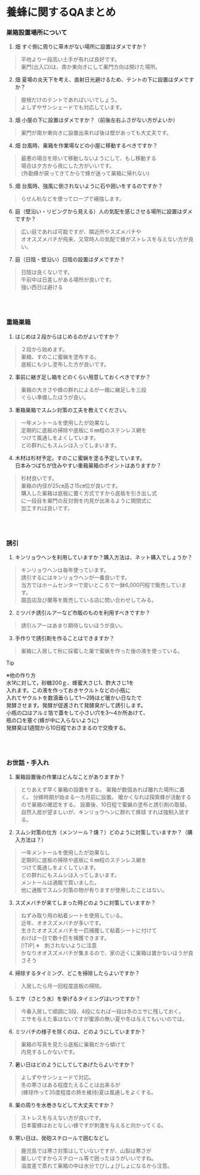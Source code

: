 # 養蜂に関するQAまとめ


### 巣箱設置場所について

1. 畑 すぐ側に周りに草木がない場所に設置はダメですか？
> 平地より一段高い土手が有れば良好です。  
> 巣門(出入口)は、南か東向きにして巣門方向は開けた場所。  

2. 畑 夏場の炎天下を考え、直射日光避けるため、テントの下に設置はダメですか？
> 屋根だけのテントであればいいでしょう。  
> よしずやサンシェードでも対応しています。  

3. 畑 小屋の下に設置はダメですか？（前後左右ふさがない方がよいか）
> 巣門が南か東向きに設置出来れば後は壁があっても大丈夫です。
 
4. 畑 台風時、巣箱を作業場などの小屋に移動するべきですか？
> 最悪の場合を除いて移動しないようにして、もし移動する  
> 場合は夕方から夜にした方がいいです。  
> (外勤蜂が戻ってきてからで蜂が迷って巣箱に帰れない)  

5. 畑 台風時、強風に倒されないように石や囲いをするのですか？
> らせん杭などを使ってロープで補強します。  
 
6. 庭（壁沿い・リビングから見える）人の気配を感じさせる場所に設置はダメですか？
> 広い庭であれば可能ですが、隣近所やスズメバチや  
> オオスズメバチが飛来、又常時人の気配で蜂がストレスを与えない方が良い。  

7. 庭（日陰・壁沿い）日陰の設置はダメですか？
> 日陰は良くないです。  
> 午前中は日差しがある場所が良いです。  
> 強い西日は避ける

<br>
<br>

### 重箱巣箱
1. はじめは２段からはじめるのがよいですか？
> ２段から始めます。  
> 巣箱、すのこに蜜蝋を塗布する。  
> 底板にも少し塗布した方が良いです。  

2. 事前に継ぎ足し箱をどのくらい用意しておくべきですか？
> 巣箱の大きさや蜂の群れによるが一箱に継足しを三段  
> ぐらい準備したほうが良い。

3. 重箱巣箱でスムシ対策の工夫を教えてください。
> 一年メントールを使用したが効果なし  
> 定期的に底板の掃除や底板に６㎜程のステンレス網を  
> つけて風通しをよくしています。  
> どの群れにもスムシは入ってしまいます。  

4. 木材は杉材予定。すのこに蜜蝋を塗る予定しています。  
   日本みつばちが住みやすい重箱巣箱のポイントはありますか？
> 杉材良いです。  
> 巣箱の内径が25㎝高さ15㎝位が良いです。  
> 購入した巣箱は底板に置く方式ですから底板を引き出し式  
> に一段目を巣門の反対側を内見が出来るように開閉式に  
> 加工すれば良いです。  


<br>
<br>

### 誘引
1. キンリョウヘンを利用していますか？購入方法は、ネット購入でしょうか？
> キンリョウヘンは毎年使っています。  
> 誘引するにはキンリョウヘンが一番良いです。  
> 当方ではホームセンターで安いところで一鉢6,000円程で販売しています。  
> 園芸店及び蘭等を販売している店に問い合わせしてみる。  

2. ミツバチ誘引ルアーなど市販のものを利用すべきですか？
> 誘引ルアーはあまり期待しないほうが良い。

3. 手作りで誘引剤を作ることはできますか？
> 巣箱に入居して秋に採蜜した巣で蜜蝋を作った後の液を使っている。  

> [!TIP]
> ※他の作り方  
> 水1ℓに対して，砂糖200ｇ、蜂蜜大さじ1、酢大さじ1を  
> 入れます。この液を作っておきヤクルトなどの小瓶に  
> 入れてヤクルトを数滴垂らして1～2時ほど暖かい日なたで  
> 発酵させます。発酵が促進されて発酵臭がして誘引します。  
> 小瓶の口はアルミ箔で蓋をして小さい穴を3～4か所あけて、  
> 瓶の口を塞ぐ(蜂が中に入らないように)  
> 発酵臭は1週間から10日程でおさまるので交換する。  


<br>
<br>


### お世話・手入れ
1. 巣箱設置後の作業はどんなことがありますか？
> とりあえず早く巣箱の設置をする。
> 巣箱が数個あれば離れた場所に置く。
> 分蜂時期が始まる一カ月前に設置。
> 暖かくなれば探索蜂が活動するので巣箱の確認をする。
> 設置後、10日程で蜜蝋の塗布と誘引剤の取替。
> 自然入居が望ましいが、キンリョウヘンに群れて蜂球
> すれば強制入居する。

2. スムシ対策の仕方（メンソール？燻？）どのように対策していますか？（購入方法は？）
> 一年メントールを使用したが効果なし  
> 定期的に底板の掃除や底板に６㎜程のステンレス網を  
> つけて風通しをよくしています。  
> どの群れにもスムシは入ってしまいます。  
> メントールは通販で買いました。  
> 他に通販でスムシ対策の物が有りますが使用したことはない。  
 
3. スズメバチが来てしまった時どのように対策していますか？
> ねずみ取り用の粘着シートを使用している。  
> 近年、オオスズメバチが多いです。  
> 生きたオオスズメバチを一匹捕獲して粘着シートに付けて  
> おけば一日で数十匹を捕獲できます。  
> [!TIP]
> ※　刺されないように注意  
> かなりオオスズメバチが集まるので、家の近くに巣箱は置かないほうが良さそう

4. 掃除するタイミング、どこを掃除したらよいですか？
> 入居したら月一回程度底板の掃除。  

5. エサ（さとう水）を挙げるタイミングはいつですか？
> 今春入居して順調に3段、4段になれば一段は冬のエサに残しておく。  
> エサを与えた事はないですが蜜源の無い夏や冬は与えてもいいのでは。  

6. ミツバチの様子を除くのは、どのようにしていますか？
> 巣箱の写真を見たら底板に巣箱だから傾けて  
> 内見するしかないです。  

7. 暑い日はどのようにしてしてあげたらよいですか？
> よしずやサンシェードで対応。  
> 冬の寒さはある程度たえることは出来るが  
> (蜂球作って35度程度の熱を維持)夏は風通しをよくする。  

8. 巣の周りを水巻きなどして大丈夫ですか？
> ストレスを与えない方が良いです。  
> 日本蜜蜂はおとなしい蜂ですが刺激を与えると向かってくる。  

9. 寒い日は、発砲スチロールで囲むなどし
> 鹿児島では寒さ対策はしていないですが、山梨は寒さが  
> 厳しいですからスチロール等で囲ったほうがいいですね。  
> 温度差で蒸れて巣箱の中は水分でびしょびしょになるから注意。  
























